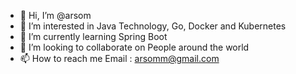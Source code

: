 - 👋 Hi, I’m @arsom
- 👀 I’m interested in Java Technology, Go, Docker and Kubernetes
- 🌱 I’m currently learning Spring Boot 
- 💞️ I’m looking to collaborate on People around the world
- 📫 How to reach me Email : arsomm@gmail.com

<!---
arsom/arsom is a ✨ special ✨ repository because its `README.md` (this file) appears on your GitHub profile.
You can click the Preview link to take a look at your changes.
--->
